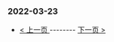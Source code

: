 ### 2022-03-23 
 

- [ < 上一页 ](https://github.com/able8/weibo-hot-record/blob/master/2022-03-22.md) -------- [ 下一页 > ](https://github.com/able8/weibo-hot-record/blob/master/2022-03-24.md)